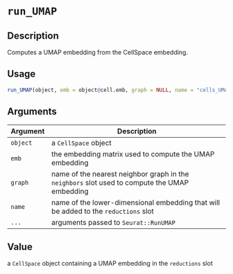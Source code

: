 # `run_UMAP`

## Description

Computes a UMAP embedding from the CellSpace embedding.

## Usage

``` r
run_UMAP(object, emb = object@cell.emb, graph = NULL, name = "cells_UMAP", ...)
```

## Arguments

| Argument | Description                                                                                   |
|---------------------------------|---------------------------------------|
| `object` | a `CellSpace` object                                                                          |
| `emb`    | the embedding matrix used to compute the UMAP embedding                                       |
| `graph`  | name of the nearest neighbor graph in the `neighbors` slot used to compute the UMAP embedding |
| `name`   | name of the lower-dimensional embedding that will be added to the `reductions` slot           |
| `...`    | arguments passed to `Seurat::RunUMAP`                                                         |

## Value

a `CellSpace` object containing a UMAP embedding in the `reductions` slot
